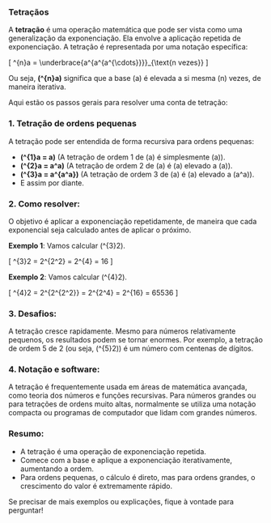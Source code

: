 ### Tetraçãos

A **tetração** é uma operação matemática que pode ser vista como uma generalização da exponenciação. Ela envolve a aplicação repetida de exponenciação. A tetração é representada por uma notação específica:

\[
^{n}a = \underbrace{a^{a^{a^{\cdots}}}}\_{\text{n vezes}}
\]

Ou seja, **\(^{n}a\)** significa que a base \(a\) é elevada a si mesma \(n\) vezes, de maneira iterativa.

Aqui estão os passos gerais para resolver uma conta de tetração:

### 1. Tetração de ordens pequenas

A tetração pode ser entendida de forma recursiva para ordens pequenas:

- **\(^{1}a = a\)** (A tetração de ordem 1 de \(a\) é simplesmente \(a\)).
- **\(^{2}a = a^a\)** (A tetração de ordem 2 de \(a\) é \(a\) elevado a \(a\)).
- **\(^{3}a = a^{a^a}\)** (A tetração de ordem 3 de \(a\) é \(a\) elevado a \(a^a\)).
- E assim por diante.

### 2. Como resolver:

O objetivo é aplicar a exponenciação repetidamente, de maneira que cada exponencial seja calculado antes de aplicar o próximo.

**Exemplo 1**: Vamos calcular \(^{3}2\).

\[
^{3}2 = 2^{2^2} = 2^{4} = 16
\]

**Exemplo 2**: Vamos calcular \(^{4}2\).

\[
^{4}2 = 2^{2^{2^2}} = 2^{2^4} = 2^{16} = 65536
\]

### 3. Desafios:

A tetração cresce rapidamente. Mesmo para números relativamente pequenos, os resultados podem se tornar enormes. Por exemplo, a tetração de ordem 5 de 2 (ou seja, \(^{5}2\)) é um número com centenas de dígitos.

### 4. Notação e software:

A tetração é frequentemente usada em áreas de matemática avançada, como teoria dos números e funções recursivas. Para números grandes ou para tetrações de ordens muito altas, normalmente se utiliza uma notação compacta ou programas de computador que lidam com grandes números.

### Resumo:

- A tetração é uma operação de exponenciação repetida.
- Comece com a base e aplique a exponenciação iterativamente, aumentando a ordem.
- Para ordens pequenas, o cálculo é direto, mas para ordens grandes, o crescimento do valor é extremamente rápido.

Se precisar de mais exemplos ou explicações, fique à vontade para perguntar!
